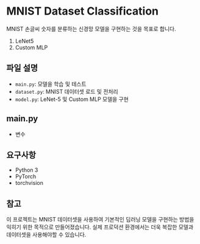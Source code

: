 # MNIST Dataset Classification

MNIST 손글씨 숫자를 분류하는 신경망 모델을 구현하는 것을 목표로 합니다.
  1. LeNet5
  2. Custom MLP

## 파일 설명

- `main.py`: 모델을 학습 및 테스트
- `dataset.py`: MNIST 데이터셋 로드 및 전처리
- `model.py`: LeNet-5 및 Custom MLP 모델을 구현

## main.py
- 변수


## 요구사항

- Python 3
- PyTorch
- torchvision

## 참고

이 프로젝트는 MNIST 데이터셋을 사용하여 기본적인 딥러닝 모델을 구현하는 방법을 익히기 위한 목적으로 만들어졌습니다. 실제 프로덕션 환경에서는 더욱 복잡한 모델과 데이터셋을 사용해야할 수 있습니다.
